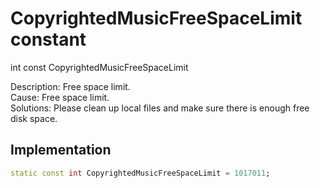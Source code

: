 


# CopyrightedMusicFreeSpaceLimit constant







int const CopyrightedMusicFreeSpaceLimit
  




<p>Description: Free space limit. <br>Cause: Free space limit. <br>Solutions: Please clean up local files and make sure there is enough free disk space.</p>



## Implementation

```dart
static const int CopyrightedMusicFreeSpaceLimit = 1017011;
```







